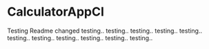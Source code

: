 # CalculatorAppCI
Testing
Readme changed
testing..
testing..
testing..
testing..
testing..
testing..
testing..
testing..
testing..
testing..
testing..
